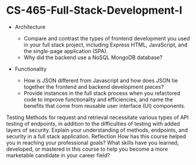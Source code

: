 # CS-465-Full-Stack-Development-I

* Architecture
    * Compare and contrast the types of frontend development you used in your full stack project, including Express HTML, JavaScript, and the single-page application (SPA).
    * Why did the backend use a NoSQL MongoDB database?

* Functionality
    * How is JSON different from Javascript and how does JSON tie together the frontend and backend development pieces?
    * Provide instances in the full stack process when you refactored code to improve functionality and efficiencies, and name the benefits that come from reusable user interface (UI) components.
 
Testing
Methods for request and retrieval necessitate various types of API testing of endpoints, in addition to the difficulties of testing with added layers of security. Explain your understanding of methods, endpoints, and security in a full stack application.
Reflection
How has this course helped you in reaching your professional goals? What skills have you learned, developed, or mastered in this course to help you become a more marketable candidate in your career field?
